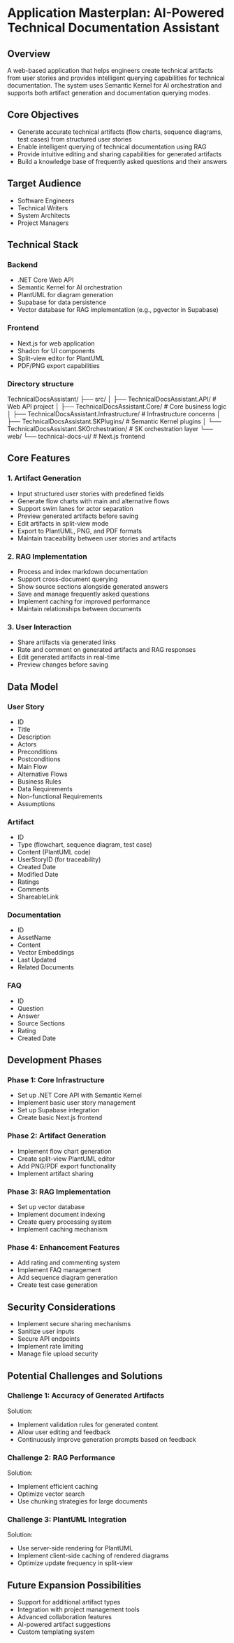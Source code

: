 # Application Masterplan: AI-Powered Technical Documentation Assistant

## Overview
A web-based application that helps engineers create technical artifacts from user stories and provides intelligent querying capabilities for technical documentation. The system uses Semantic Kernel for AI orchestration and supports both artifact generation and documentation querying modes.

## Core Objectives
- Generate accurate technical artifacts (flow charts, sequence diagrams, test cases) from structured user stories
- Enable intelligent querying of technical documentation using RAG
- Provide intuitive editing and sharing capabilities for generated artifacts
- Build a knowledge base of frequently asked questions and their answers

## Target Audience
- Software Engineers
- Technical Writers
- System Architects
- Project Managers

## Technical Stack
### Backend
- .NET Core Web API
- Semantic Kernel for AI orchestration
- PlantUML for diagram generation
- Supabase for data persistence
- Vector database for RAG implementation (e.g., pgvector in Supabase)

### Frontend
- Next.js for web application
- Shadcn for UI components
- Split-view editor for PlantUML
- PDF/PNG export capabilities

### Directory structure

TechnicalDocsAssistant/
├── src/
│   ├── TechnicalDocsAssistant.API/             # Web API project
│   ├── TechnicalDocsAssistant.Core/            # Core business logic
│   ├── TechnicalDocsAssistant.Infrastructure/  # Infrastructure concerns
│   ├── TechnicalDocsAssistant.SKPlugins/       # Semantic Kernel plugins
│   └── TechnicalDocsAssistant.SKOrchestration/ # SK orchestration layer
└── web/
    └── technical-docs-ui/                      # Next.js frontend

## Core Features

### 1. Artifact Generation
- Input structured user stories with predefined fields
- Generate flow charts with main and alternative flows
- Support swim lanes for actor separation
- Preview generated artifacts before saving
- Edit artifacts in split-view mode
- Export to PlantUML, PNG, and PDF formats
- Maintain traceability between user stories and artifacts

### 2. RAG Implementation
- Process and index markdown documentation
- Support cross-document querying
- Show source sections alongside generated answers
- Save and manage frequently asked questions
- Implement caching for improved performance
- Maintain relationships between documents

### 3. User Interaction
- Share artifacts via generated links
- Rate and comment on generated artifacts and RAG responses
- Edit generated artifacts in real-time
- Preview changes before saving

## Data Model

### User Story
- ID
- Title
- Description
- Actors
- Preconditions
- Postconditions
- Main Flow
- Alternative Flows
- Business Rules
- Data Requirements
- Non-functional Requirements
- Assumptions

### Artifact
- ID
- Type (flowchart, sequence diagram, test case)
- Content (PlantUML code)
- UserStoryID (for traceability)
- Created Date
- Modified Date
- Ratings
- Comments
- ShareableLink

### Documentation
- ID
- AssetName
- Content
- Vector Embeddings
- Last Updated
- Related Documents

### FAQ
- ID
- Question
- Answer
- Source Sections
- Rating
- Created Date

## Development Phases

### Phase 1: Core Infrastructure
- Set up .NET Core API with Semantic Kernel
- Implement basic user story management
- Set up Supabase integration
- Create basic Next.js frontend

### Phase 2: Artifact Generation
- Implement flow chart generation
- Create split-view PlantUML editor
- Add PNG/PDF export functionality
- Implement artifact sharing

### Phase 3: RAG Implementation
- Set up vector database
- Implement document indexing
- Create query processing system
- Implement caching mechanism

### Phase 4: Enhancement Features
- Add rating and commenting system
- Implement FAQ management
- Add sequence diagram generation
- Create test case generation

## Security Considerations
- Implement secure sharing mechanisms
- Sanitize user inputs
- Secure API endpoints
- Implement rate limiting
- Manage file upload security

## Potential Challenges and Solutions

### Challenge 1: Accuracy of Generated Artifacts
Solution: 
- Implement validation rules for generated content
- Allow user editing and feedback
- Continuously improve generation prompts based on feedback

### Challenge 2: RAG Performance
Solution:
- Implement efficient caching
- Optimize vector search
- Use chunking strategies for large documents

### Challenge 3: PlantUML Integration
Solution:
- Use server-side rendering for PlantUML
- Implement client-side caching of rendered diagrams
- Optimize update frequency in split-view

## Future Expansion Possibilities
- Support for additional artifact types
- Integration with project management tools
- Advanced collaboration features
- AI-powered artifact suggestions
- Custom templating system